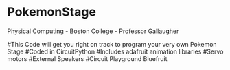 # PokemonStage
Physical Computing - Boston College - Professor Gallaugher

#This Code will get you right on track to program your very own Pokemon Stage
#Coded in CircuitPython
#Includes adafruit animation libraries 
#Servo motors
#External Speakers
#Circuit Playground Bluefruit
